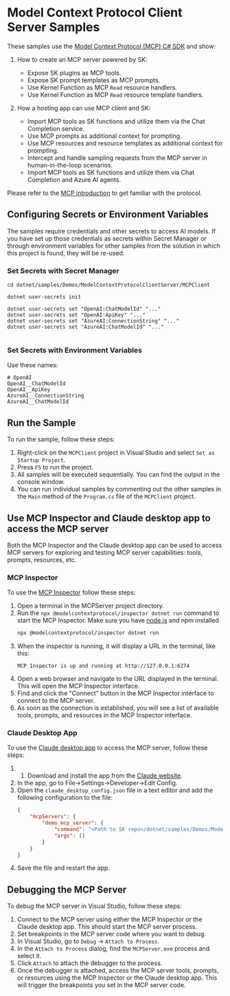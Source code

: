 # Model Context Protocol Client Server Samples

These samples use the [Model Context Protocol (MCP) C# SDK](https://github.com/modelcontextprotocol/csharp-sdk) and show:
1. How to create an MCP server powered by SK:
    - Expose SK plugins as MCP tools.
    - Expose SK prompt templates as MCP prompts.
    - Use Kernel Function as MCP `Read` resource handlers.
    - Use Kernel Function as MCP `Read` resource template handlers.

2. How a hosting app can use MCP client and SK:

    - Import MCP tools as SK functions and utilize them via the Chat Completion service.
    - Use MCP prompts as additional context for prompting.
    - Use MCP resources and resource templates as additional context for prompting.
    - Intercept and handle sampling requests from the MCP server in human-in-the-loop scenarios.
    - Import MCP tools as SK functions and utilize them via Chat Completion and Azure AI agents.

Please refer to the [MCP introduction](https://modelcontextprotocol.io/introduction) to get familiar with the protocol.
 
## Configuring Secrets or Environment Variables

The samples require credentials and other secrets to access AI models. If you have set up those credentials as secrets within Secret Manager or through environment variables for other samples from the solution in which this project is found, they will be re-used.

### Set Secrets with Secret Manager

```text
cd dotnet/samples/Demos/ModelContextProtocolClientServer/MCPClient

dotnet user-secrets init

dotnet user-secrets set "OpenAI:ChatModelId" "..."
dotnet user-secrets set "OpenAI:ApiKey" "..."
dotnet user-secrets set "AzureAI:ConnectionString" "..."
dotnet user-secrets set "AzureAI:ChatModelId" "..."
 
```

### Set Secrets with Environment Variables

Use these names:

```text
# OpenAI
OpenAI__ChatModelId
OpenAI__ApiKey
AzureAI__ConnectionString
AzureAI__ChatModelId
```

## Run the Sample

To run the sample, follow these steps:

1. Right-click on the `MCPClient` project in Visual Studio and select `Set as Startup Project`.  
2. Press `F5` to run the project.
3. All samples will be executed sequentially. You can find the output in the console window.
4. You can run individual samples by commenting out the other samples in the `Main` method of the `Program.cs` file of the `MCPClient` project.

## Use MCP Inspector and Claude desktop app to access the MCP server

Both the MCP Inspector and the Claude desktop app can be used to access MCP servers for exploring and testing MCP server capabilities: tools, prompts, resources, etc.

### MCP Inspector

To use the [MCP Inspector](https://modelcontextprotocol.io/docs/tools/inspector) follow these steps:

1. Open a terminal in the MCPServer project directory.
2. Run the `npx @modelcontextprotocol/inspector dotnet run` command to start the MCP Inspector. Make sure you have [node.js](https://nodejs.org/en/download/) and npm installed
   ```bash
   npx @modelcontextprotocol/inspector dotnet run
   ```
3. When the inspector is running, it will display a URL in the terminal, like this:
   ```
   MCP Inspector is up and running at http://127.0.0.1:6274
   ```
4. Open a web browser and navigate to the URL displayed in the terminal. This will open the MCP Inspector interface.
5. Find and click the "Connect" button in the MCP Inspector interface to connect to the MCP server.
6. As soon as the connection is established, you will see a list of available tools, prompts, and resources in the MCP Inspector interface.

### Claude Desktop App

To use the [Claude desktop app](https://claude.ai/) to access the MCP server, follow these steps:

1. 1. Download and install the app from the [Claude website](https://claude.ai/download).
2. In the app, go to File->Settings->Developer->Edit Config.
3. Open the `claude_desktop_config.json` file in a text editor and add the following configuration to the file:
   ```Json
   {
       "mcpServers": {
           "demo_mcp_server": {
               "command": "<Path to SK repo>/dotnet/samples/Demos/ModelContextProtocolClientServer/MCPServer/bin/Debug/net8.0/MCPServer.exe",
               "args": []
           }
       }
   }
   ```
4. Save the file and restart the app.

## Debugging the MCP Server  
   
To debug the MCP server in Visual Studio, follow these steps:  

1. Connect to the MCP server using either the MCP Inspector or the Claude desktop app. This should start the MCP server process.  
2. Set breakpoints in the MCP server code where you want to debug.  
3. In Visual Studio, go to `Debug` -> `Attach to Process`.  
4. In the `Attach to Process` dialog, find the `MCPServer.exe` process and select it.  
5. Click `Attach` to attach the debugger to the process.  
6. Once the debugger is attached, access the MCP server tools, prompts, or resources using the MCP Inspector or the Claude desktop app. 
   This will trigger the breakpoints you set in the MCP server code.